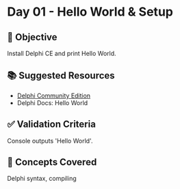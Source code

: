 # Day 01 - Hello World & Setup

## 🎯 Objective
Install Delphi CE and print Hello World.

## 📚 Suggested Resources
- [Delphi Community Edition](https://www.embarcadero.com/products/delphi/starter)
- Delphi Docs: Hello World

## ✅ Validation Criteria
Console outputs 'Hello World'.

## 🧠 Concepts Covered
Delphi syntax, compiling
